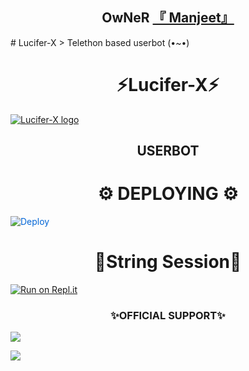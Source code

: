 <h2 align="center"><b>OwNeR <a href="https://telegram.dog/Murat_30_God">『 Manjeet』</a></b></h2>
# Lucifer-X
> Telethon based userbot (•~•)
<h1 align="center">⚡Lucifer-X⚡</h1>


[![Lucifer-X logo](https://telegra.ph/file/78bebb896c10ef6213066.jpg)](https://t.me/LuciferXsupport)

<h2 align="center">USERBOT</h2>


<h1 align="center">⚙️ DEPLOYING ⚙️</h1>



    


<a href="https://dashboard.heroku.com/new?button-url=https%3A%2F%2Fgithub.com%2Fkaal0408%2FLucifer-X&template=https%3A%2F%2Fgithub.com%2Fkaal0408%2FLucifer-X" rel="nofollow" style="background-color: initial; box-sizing: border-box; color: #0366d6; text-decoration-line: none;"><img alt="Deploy" data-canonical-src="https://www.herokucdn.com/deploy/button.svg" src="https://camo.githubusercontent.com/83b0e95b38892b49184e07ad572c94c8038323fb/68747470733a2f2f7777772e6865726f6b7563646e2e636f6d2f6465706c6f792f627574746f6e2e737667" style="border-style: none; box-sizing: initial; max-width: 100%;" /></a></div>
</a>


 <h1 align="center">💫String Session💫</h1>

 [![Run on Repl.it](https://repl.it/badge/github/kaal0408/Lucifer-X&theme=midnight-purple)](https://replit.com/@Lightyagami788/LUCIFER-REPL#main.py)



<h3 align="center"> ✨OFFICIAL SUPPORT✨</h3>

<a href="https://t.me/LuciferXUpdates"><img src="https://img.shields.io/badge/Join-Support%20Channel-red.svg?style=for-the-badge&logo=Telegram"></a>

<a href="https://t.me/LuciferXsupport"><img src="https://img.shields.io/badge/Join-Support%20Group-red.svg?style=for-the-badge&logo=Telegram"></a>







